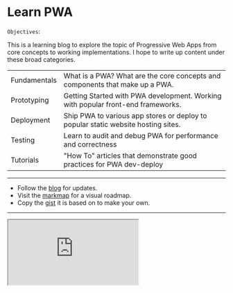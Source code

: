 # Learn PWA

`Objectives`:

This is a learning blog to explore the topic of Progressive Web Apps from core concepts to working implementations. I hope to write up content under these broad categories.

| ||
|:---|:---|
| Fundamentals | What is a PWA? What are the core concepts and components that make up a PWA. |
| Prototyping | Getting Started with PWA development. Working with popular front-end frameworks. |
| Deployment | Ship PWA to various app stores or deploy to popular static website hosting sites. |
| Testing | Learn to audit and debug PWA for performance and correctness |
| Tutorials | "How To" articles that demonstrate good practices for PWA dev-deploy |

--- 

 * Follow the [blog](https://nitya.github.io/pwa) for updates.
 * Visit the [markmap](https://markmap.js.org/repl/#?d=gist%3Anitya%2F21e617b98a550c655fa0506d82ec2214) for a visual roadmap.
 * Copy the [gist](https://gist.github.com/nitya/21e617b98a550c655fa0506d82ec2214) it is based on to make your own.

---

<iframe src="https://markmap.js.org/repl/#?d=gist%3Anitya%2F21e617b98a550c655fa0506d82ec2214" title="Progressive Web Apps Markmap"> </iframe>
